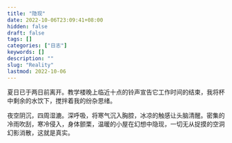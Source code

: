 ```yaml
---
title: "隐现"
date: 2022-10-06T23:09:41+08:00
hidden: false
draft: false
tags: []
categories: ["日志"]
keywords: []
description: ""
slug: "Reality"
lastmod: 2022-10-06
---
```

夏日已于两日前离开。教学楼晚上临近十点的铃声宣告它工作时间的结束，我将杯中剩余的水饮下，搅拌着我的纷杂思绪。

夜空阴沉，四周湿漉。深呼吸，将寒气沉入胸腔，冰凉的触感让头脑清醒。密集的冷雨吹刮，寒冷侵入，身体颤栗，温暖的小屋在幻想中隐现，一切无从捉摸的空洞幻影消散，这就是真实。

